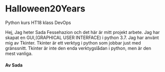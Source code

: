 # Halloween20Years
Python kurs HT18 klass DevOps 

Hej, Jag heter Sada Fessehazion och det här är mitt projekt arbete.
Jag har skapat en GUI,(GRAPHICAL USER INTERFACE) i python 3.7. Jag har använt mig av Tkinter. Tkinter är ett verktyg i python som jobbar just med gränssnitt. Tkinter är inte den enda verktygslådan i python, men är den mest vanliga. 


#### Av Sada
